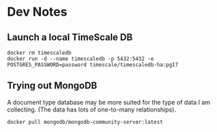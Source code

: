 # Dev Notes

## Launch a local TimeScale DB

```
docker rm timescaledb
docker run -d --name timescaledb -p 5432:5432 -e POSTGRES_PASSWORD=password timescale/timescaledb-ha:pg17
```

## Trying out MongoDB
A document type database may be more suited for the type of data I am collecting. (The data has lots of one-to-many relationships).

```
docker pull mongodb/mongodb-community-server:latest

```